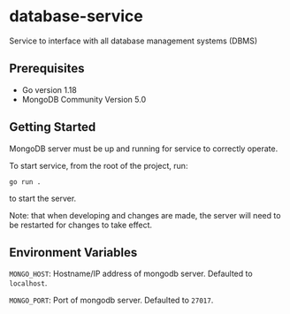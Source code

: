 # database-service
Service to interface with all database management systems (DBMS)

## Prerequisites
- Go version 1.18
- MongoDB Community Version 5.0

## Getting Started
MongoDB server must be up and running for service to correctly operate.

To start service, from the root of the project, run:

```go run .```

to start the server.

Note: that when developing and changes are made, the server will need to be restarted for changes to take effect.

## Environment Variables
`MONGO_HOST`: Hostname/IP address of mongodb server. Defaulted to `localhost`.

`MONGO_PORT`: Port of mongodb server. Defaulted to `27017`.